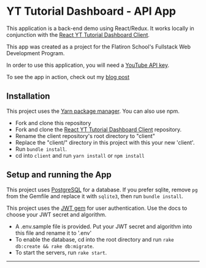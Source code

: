 # YT Tutorial Dashboard - API App

This application is a back-end demo using React/Redux. It works locally in conjunction with the [React YT Tutorial Dashboard Client](https://github.com/BeejLuig/react-yt-tutorial-dashboard). 

This app was created as a project for the Flatiron School's Fullstack Web Development Program. 

In order to use this application, you will need a [YouTube API key](https://developers.google.com/youtube/v3/getting-started).

To see the app in action, check out my [blog post](http://bjcantlupe.com/2017/05/01/yt_tutorial_dashboard_react_redux_and_rails/)

## Installation

This project uses the [Yarn package manager](https://yarnpkg.com/en/). You can also use npm. 

- Fork and clone this repository
- Fork and clone the [React YT Tutorial Dashboard Client](https://github.com/BeejLuig/react-yt-tutorial-dashboard) repository.
- Rename the client repository's root directory to "client"
- Replace the "client/" directory in this project with this your new 'client'.
- Run `bundle install`. 
- cd into `client` and run `yarn install` or `npm install`

## Setup and running the App

This project uses [PostgreSQL](https://www.postgresql.org/) for a database. If you prefer sqlite, remove `pg` from the Gemfile and replace it with `sqlite3`, then run `bundle install`. 

This project uses the [JWT gem](https://github.com/jwt/ruby-jwt) for user authentication. Use the docs to choose your JWT secret and algorithm. 

- A .env.sample file is provided. Put your JWT secret and algorithm into  this file and rename it to '.env'
- To enable the database, cd into the root directory and run `rake db:create && rake db:migrate`.
- To start the servers, run `rake start`.


--- 
